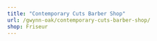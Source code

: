 ```yaml
---
title: "Contemporary Cuts Barber Shop"
url: /gwynn-oak/contemporary-cuts-barber-shop/
shop: Friseur
---
```

